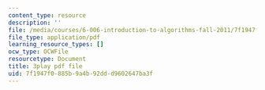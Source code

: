 ```yaml
---
content_type: resource
description: ''
file: /media/courses/6-006-introduction-to-algorithms-fall-2011/7f1947f0885b9a4b92ddd9602647ba3f_oRpERQA4Vik.pdf
file_type: application/pdf
learning_resource_types: []
ocw_type: OCWFile
resourcetype: Document
title: 3play pdf file
uid: 7f1947f0-885b-9a4b-92dd-d9602647ba3f
---
```

